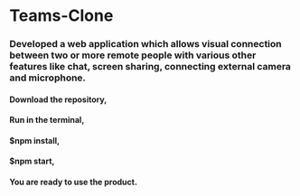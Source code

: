 # Teams-Clone
### Developed a web application which allows visual connection between two or more remote people with various other features like chat, screen sharing, connecting external camera and microphone.

#### Download the repository,
#### Run in the terminal,
#### $npm install,
#### $npm start,
#### You are ready to use the product.

